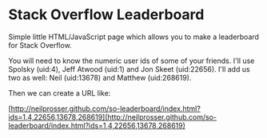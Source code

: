 # Stack Overflow Leaderboard

Simple little HTML/JavaScript page which allows you to make a leaderboard for Stack Overflow.

You will need to know the numeric user ids of some of your friends.  I'll use Spolsky (uid:4), Jeff Atwood (uid:1) and Jon Skeet (uid:22656).  I'll add us two as well:  Neil (uid:13678) and Matthew (uid:268619).

  Then we can create a URL like:

[http://neilprosser.github.com/so-leaderboard/index.html?ids=1,4,22656,13678,268619](http://neilprosser.github.com/so-leaderboard/index.html?ids=1,4,22656,13678,268619)
